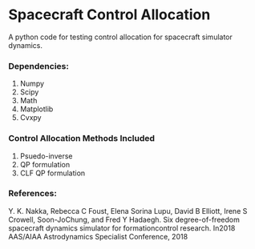 # Spacecraft Control Allocation
A python code for testing control allocation for spacecraft simulator dynamics.

### Dependencies: 
1) Numpy 
2) Scipy
3) Math
4) Matplotlib
5) Cvxpy  

### Control Allocation Methods Included
1) Psuedo-inverse 
2) QP formulation 
3) CLF QP formulation 


### References:
Y.  K.  Nakka,  Rebecca  C  Foust,  Elena  Sorina  Lupu,  David  B  Elliott,  Irene  S  Crowell,  Soon-JoChung,  and  Fred  Y  Hadaegh.   Six  degree-of-freedom  spacecraft  dynamics  simulator  for  formationcontrol research.  In2018 AAS/AIAA Astrodynamics Specialist Conference, 2018
